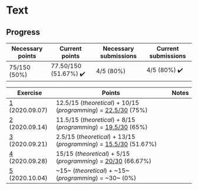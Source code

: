 # Text

## Progress

[//]: # (Progress Course Example 02 begin)

| Necessary points | Current points | Necessary submissions | Current submissions |
| --- | --- | --- | --- |
| 75/150 (50%) | 77.50/150 (51.67%) :heavy_check_mark: | 4/5 (80%) | 4/5 (80%) :heavy_check_mark: |

| Exercise | Points | Notes |
| --- | --- | --- |
| [1](ex01) (2020.09.07) | 12.5/15 (*theoretical*) + 10/15 (*programming*) = [22.5/30](ex01/feedback.pdf) (75%) |  |
| [2](ex02) (2020.09.14) | 11.5/15 (*theoretical*) + 8/15 (*programming*) = [19.5/30](ex02/feedback.pdf) (65%) |  |
| [3](ex03) (2020.09.21) | 2.5/15 (*theoretical*) + 13/15 (*programming*) = [15.5/30](ex03/feedback.pdf) (51.67%) |  |
| [4](ex04) (2020.09.28) | 15/15 (*theoretical*) + 5/15 (*programming*) = [20/30](ex04/feedback.pdf) (66.67%) |  |
| [5](ex05) (2020.10.04) | ~15~ (*theoretical*) + ~15~ (*programming*) = ~30~ (0%) |  |

[//]: # (Progress Course Example 02 end)
